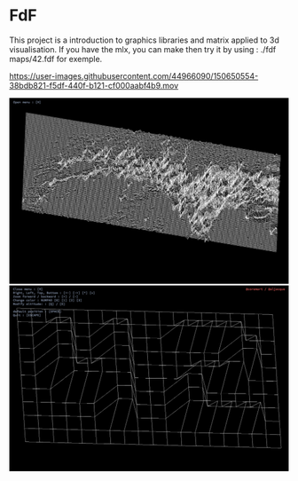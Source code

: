 # FdF

This project is a introduction to graphics libraries and matrix applied to 3d visualisation.
If you have the mlx, you can make then try it by using : ./fdf maps/42.fdf for exemple.

https://user-images.githubusercontent.com/44966090/150650554-38bdb821-f5df-440f-b121-cf000aabf4b9.mov

![screenshot](https://github.com/C1em/Fdf/blob/master/screenshots/screenshot1)
![screenshot](https://github.com/C1em/Fdf/blob/master/screenshots/screenshot2)
